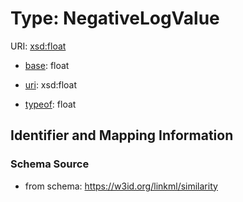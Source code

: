 # Type: NegativeLogValue



URI: [xsd:float](http://www.w3.org/2001/XMLSchema#float)

* [base](https://w3id.org/linkml/base): float

* [uri](https://w3id.org/linkml/uri): xsd:float


* [typeof](https://w3id.org/linkml/typeof): float




## Identifier and Mapping Information







### Schema Source


* from schema: https://w3id.org/linkml/similarity



